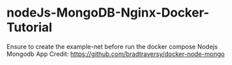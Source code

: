 # nodeJs-MongoDB-Nginx-Docker-Tutorial
Ensure to create the example-net before run the docker compose
Nodejs Mongodb App Credit: https://github.com/bradtraversy/docker-node-mongo
